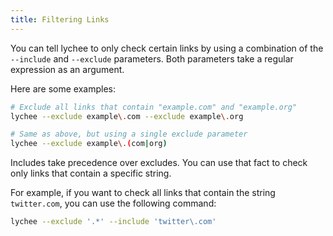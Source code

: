 ```yaml
---
title: Filtering Links
---
```


You can tell lychee to only check certain links by using a combination of the
`--include` and `--exclude` parameters. Both parameters take a regular
expression as an argument.

Here are some examples:

```bash
# Exclude all links that contain "example.com" and "example.org"
lychee --exclude example\.com --exclude example\.org

# Same as above, but using a single exclude parameter
lychee --exclude example\.(com|org)
```

Includes take precedence over excludes.
You can use that fact to check only links that contain a specific string.

For example, if you want to check all links that contain the string `twitter.com`,
you can use the following command:

```bash
lychee --exclude '.*' --include 'twitter\.com'
```
